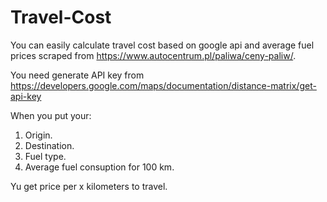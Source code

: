 # Travel-Cost
You can easily calculate travel cost based on google api and average fuel prices scraped from https://www.autocentrum.pl/paliwa/ceny-paliw/.

You need generate API key from https://developers.google.com/maps/documentation/distance-matrix/get-api-key

When you put your:
1. Origin.
2. Destination.
3. Fuel type.
4. Average fuel consuption for 100 km.

Yu get price per x kilometers to travel.
